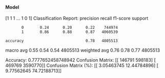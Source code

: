 #### Model
[1 1 1 ... 1 0 1]
Classification Report:
              precision    recall  f1-score   support

           0       0.24      0.20      0.22    744974
           1       0.86      0.88      0.87   4060539

    accuracy                           0.78   4805513
   macro avg       0.55      0.54      0.54   4805513
weighted avg       0.76      0.78      0.77   4805513

Accuracy: 0.7777652458748942
Confusion Matrix:
[[ 146791  598183]
 [ 469769 3590770]]
Confusion Matrix (%):
[[ 3.05463745 12.44784896]
 [ 9.77562645 74.72188713]]
